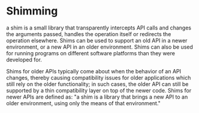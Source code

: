 # Shimming
a shim is a small library that transparently intercepts API calls and changes the arguments passed, handles the operation itself or redirects the operation elsewhere. Shims can be used to support an old API in a newer environment, or a new API in an older environment. Shims can also be used for running programs on different software platforms than they were developed for.

Shims for older APIs typically come about when the behavior of an API changes, thereby causing compatibility issues for older applications which still rely on the older functionality; in such cases, the older API can still be supported by a thin compatibility layer on top of the newer code. Shims for newer APIs are defined as: "a shim is a library that brings a new API to an older environment, using only the means of that environment." 

